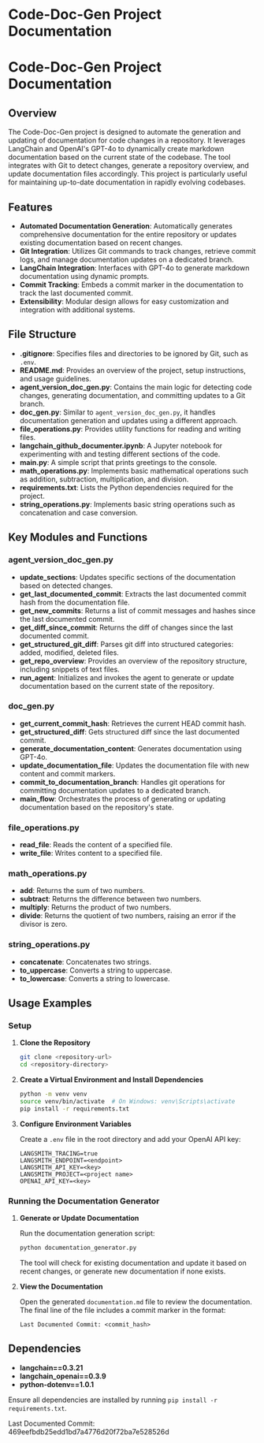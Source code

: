 # Code-Doc-Gen Project Documentation

# Code-Doc-Gen Project Documentation

## Overview

The Code-Doc-Gen project is designed to automate the generation and updating of documentation for code changes in a repository. It leverages LangChain and OpenAI's GPT-4o to dynamically create markdown documentation based on the current state of the codebase. The tool integrates with Git to detect changes, generate a repository overview, and update documentation files accordingly. This project is particularly useful for maintaining up-to-date documentation in rapidly evolving codebases.

## Features

- **Automated Documentation Generation**: Automatically generates comprehensive documentation for the entire repository or updates existing documentation based on recent changes.
- **Git Integration**: Utilizes Git commands to track changes, retrieve commit logs, and manage documentation updates on a dedicated branch.
- **LangChain Integration**: Interfaces with GPT-4o to generate markdown documentation using dynamic prompts.
- **Commit Tracking**: Embeds a commit marker in the documentation to track the last documented commit.
- **Extensibility**: Modular design allows for easy customization and integration with additional systems.

## File Structure

- **.gitignore**: Specifies files and directories to be ignored by Git, such as `.env`.
- **README.md**: Provides an overview of the project, setup instructions, and usage guidelines.
- **agent_version_doc_gen.py**: Contains the main logic for detecting code changes, generating documentation, and committing updates to a Git branch.
- **doc_gen.py**: Similar to `agent_version_doc_gen.py`, it handles documentation generation and updates using a different approach.
- **file_operations.py**: Provides utility functions for reading and writing files.
- **langchain_github_documenter.ipynb**: A Jupyter notebook for experimenting with and testing different sections of the code.
- **main.py**: A simple script that prints greetings to the console.
- **math_operations.py**: Implements basic mathematical operations such as addition, subtraction, multiplication, and division.
- **requirements.txt**: Lists the Python dependencies required for the project.
- **string_operations.py**: Implements basic string operations such as concatenation and case conversion.

## Key Modules and Functions

### agent_version_doc_gen.py

- **update_sections**: Updates specific sections of the documentation based on detected changes.
- **get_last_documented_commit**: Extracts the last documented commit hash from the documentation file.
- **get_new_commits**: Returns a list of commit messages and hashes since the last documented commit.
- **get_diff_since_commit**: Returns the diff of changes since the last documented commit.
- **get_structured_git_diff**: Parses git diff into structured categories: added, modified, deleted files.
- **get_repo_overview**: Provides an overview of the repository structure, including snippets of text files.
- **run_agent**: Initializes and invokes the agent to generate or update documentation based on the current state of the repository.

### doc_gen.py

- **get_current_commit_hash**: Retrieves the current HEAD commit hash.
- **get_structured_diff**: Gets structured diff since the last documented commit.
- **generate_documentation_content**: Generates documentation using GPT-4o.
- **update_documentation_file**: Updates the documentation file with new content and commit markers.
- **commit_to_documentation_branch**: Handles git operations for committing documentation updates to a dedicated branch.
- **main_flow**: Orchestrates the process of generating or updating documentation based on the repository's state.

### file_operations.py

- **read_file**: Reads the content of a specified file.
- **write_file**: Writes content to a specified file.

### math_operations.py

- **add**: Returns the sum of two numbers.
- **subtract**: Returns the difference between two numbers.
- **multiply**: Returns the product of two numbers.
- **divide**: Returns the quotient of two numbers, raising an error if the divisor is zero.

### string_operations.py

- **concatenate**: Concatenates two strings.
- **to_uppercase**: Converts a string to uppercase.
- **to_lowercase**: Converts a string to lowercase.

## Usage Examples

### Setup

1. **Clone the Repository**

    ```bash
    git clone <repository-url>
    cd <repository-directory>
    ```

2. **Create a Virtual Environment and Install Dependencies**

    ```bash
    python -m venv venv
    source venv/bin/activate  # On Windows: venv\Scripts\activate
    pip install -r requirements.txt
    ```

3. **Configure Environment Variables**

    Create a `.env` file in the root directory and add your OpenAI API key:

    ```env
    LANGSMITH_TRACING=true
    LANGSMITH_ENDPOINT=<endpoint>
    LANGSMITH_API_KEY=<key>
    LANGSMITH_PROJECT=<project name>
    OPENAI_API_KEY=<key>
    ```

### Running the Documentation Generator

1. **Generate or Update Documentation**

    Run the documentation generation script:

    ```bash
    python documentation_generator.py
    ```

    The tool will check for existing documentation and update it based on recent changes, or generate new documentation if none exists.

2. **View the Documentation**

    Open the generated `documentation.md` file to review the documentation. The final line of the file includes a commit marker in the format:

    ```
    Last Documented Commit: <commit_hash>
    ```

## Dependencies

- **langchain==0.3.21**
- **langchain_openai==0.3.9**
- **python-dotenv==1.0.1**

Ensure all dependencies are installed by running `pip install -r requirements.txt`.

Last Documented Commit: 469eefbdb25edd1bd7a4776d20f72ba7e528526d
